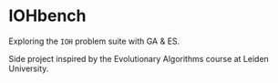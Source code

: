IOHbench
========

Exploring the `IOH` problem suite with GA & ES.

Side project inspired by the Evolutionary Algorithms course at Leiden University.
